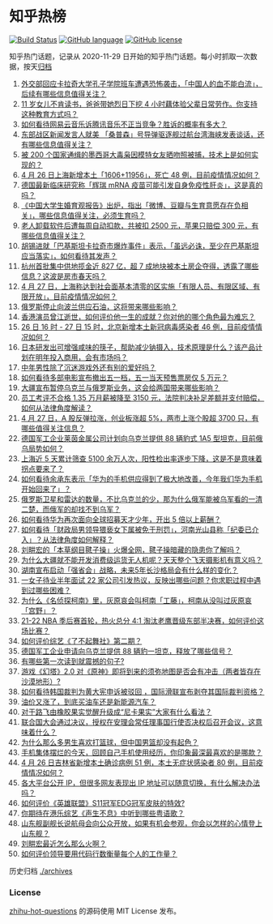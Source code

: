 # 知乎热榜
[![Build Status](https://github.com/ToWeLong/zhihu-hot-questions/workflows/CI/badge.svg)](https://github.com/ToWeLong/zhihu-hot-questions/actions)
[![GitHub language](https://img.shields.io/badge/language-golang-orange.svg)](https://golang.org/)
[![GitHub license](https://img.shields.io/github/license/ToWeLong/zhihu-hot-questions)](https://github.com/ToWeLong/zhihu-hot-questions/blob/main/LICENSE)

知乎热门话题，记录从 2020-11-29 日开始的知乎热门话题。每小时抓取一次数据，按天[归档](./archives)

<!-- BEGIN -->

1. [外交部回应卡拉奇大学孔子学院班车遭遇恐怖袭击，「中国人的血不能白流」，后续有哪些信息值得关注？](https://www.zhihu.com/question/530226951)
1. [11  岁女儿不肯读书，爸爸带她烈日下挖 4 小时藕体验父辈日常劳作。你支持这种教育方式吗？](https://www.zhihu.com/question/530117365)
1. [如何看待网易云音乐诉腾讯音乐不正当竞争？胜诉的概率有多大？](https://www.zhihu.com/question/530244336)
1. [东部战区新闻发言人就美 「桑普森」号导弹驱逐舰过航台湾海峡发表谈话，还有哪些信息值得关注？](https://www.zhihu.com/question/530237792)
1. [被 200 个国家通缉的墨西哥大毒枭因模特女友晒吻照被捕，技术上是如何实现的？](https://www.zhihu.com/question/528699909)
1. [4 月 26 日上海新增本土「1606+11956」，死亡 48 例，目前疫情情况如何？](https://www.zhihu.com/question/530228204)
1. [德国最新临床研究称「辉瑞 mRNA 疫苗可能引发自身免疫性肝炎」，这是真的吗？](https://www.zhihu.com/question/530229059)
1. [《中国大学生婚育观报告》出炉，指出「微博、豆瓣与生育意愿存在负相关」，哪些信息值得关注，必须生育吗？](https://www.zhihu.com/question/530053859)
1. [老人卸载软件后遭每周自动扣款，共被扣 2500 元，苹果只赔偿 300 元，有哪些信息值得关注？](https://www.zhihu.com/question/530061113)
1. [胡锡进就「巴基斯坦卡拉奇市爆炸事件」表示，「虽远必诛，至少在巴基斯坦应当落实」，如何看待其发声？](https://www.zhihu.com/question/530180640)
1. [杭州首批集中供地揽金近 827 亿，超 7 成地块被本土房企夺得，透露了哪些信息？这波是房市春天吗？](https://www.zhihu.com/question/530092259)
1. [4 月 27 日，上海称达到社会面基本清零的区实施「有限人员、有限区域、有限开放」，目前疫情情况如何？](https://www.zhihu.com/question/530245987)
1. [俄罗斯停止向波兰供应石油，这将带来哪些影响？](https://www.zhihu.com/question/530183286)
1. [香港演员曾江逝世，如何评价他一生的成就？你对他的哪个角色最为难忘？](https://www.zhihu.com/question/530294167)
1. [26 日 16 时 - 27 日 15 时，北京新增本土新冠病毒感染者 46 例，目前疫情情况如何？](https://www.zhihu.com/question/530301682)
1. [日本研发出可增强咸味的筷子，帮助减少钠摄入，技术原理是什么？该产品计划在明年投入商用，会有市场吗？](https://www.zhihu.com/question/528809671)
1. [中年男性除了沉迷游戏外还有别的爱好吗？](https://www.zhihu.com/question/459226864)
1. [如何看待多部电影宣布撤出五一档，五一当天预售票房仅 5 万元？](https://www.zhihu.com/question/530177506)
1. [大疆宣布暂停乌克兰与俄罗斯业务，这会给两国带来哪些影响？](https://www.zhihu.com/question/530250018)
1. [员工考评不合格 1.35 万月薪被降至 3150 元，法院判决补足差额并支付赔偿，如何从法律角度解读？](https://www.zhihu.com/question/530243461)
1. [4 月 27 日，A 股反弹拉涨，创业板涨超 5%，两市上涨个股超 3700 只，有哪些值得关注信息？](https://www.zhihu.com/question/530283149)
1. [德国军工企业莱茵金属公司计划向乌克兰提供 88 辆豹式 1A5 型坦克，目前俄乌局势如何？](https://www.zhihu.com/question/530115872)
1. [上海近 5 天累计筛查 5100 余万人次，阳性检出率逐步下降，这是不是意味着拐点要来了？](https://www.zhihu.com/question/530246413)
1. [如何看待余承东表示「华为的手机供应得到了极大地改善，今年我们华为手机开始回来了」？](https://www.zhihu.com/question/530257840)
1. [俄罗斯卫星和雷达的数量，不比乌克兰的少，那为什么俄军能被乌军看的一清二楚，而俄军的却找不到乌军？](https://www.zhihu.com/question/529797329)
1. [如何看待华为再次面向全球招募天才少年，开出 5 倍以上薪酬？](https://www.zhihu.com/question/530076187)
1. [如何看待「财政局男领导猥亵女下属被免于刑罚」，河南光山县称「纪委已介入」？从法律角度如何解释？](https://www.zhihu.com/question/529959329)
1. [刘畊宏的「本草纲目毽子操」火爆全网，毽子操暗藏的隐患你了解吗？](https://www.zhihu.com/question/529927856)
1. [为什么大疆就不能开发消费级运货无人机呢？天天整个飞天摄影机有意义吗？](https://www.zhihu.com/question/529728698)
1. [湖南宣布启动「强省会」战略，未来5年长沙格局会有什么样的变化？](https://www.zhihu.com/question/529887197)
1. [一女子待业半年面试 22 家公司引发热议，反映出哪些问题？你求职过程中遇到过哪些困难？](https://www.zhihu.com/question/530286608)
1. [为什么《名侦探柯南》里，灰原哀会叫柯南「工藤」，柯南从没叫过灰原哀「宫野」？](https://www.zhihu.com/question/528238881)
1. [21-22 NBA 季后赛首轮，热火总分 4:1 淘汰老鹰晋级东部半决赛，如何评价这场比赛？](https://www.zhihu.com/question/530226609)
1. [如何评价综艺《了不起舞社》第二期？](https://www.zhihu.com/question/529610308)
1. [德国军工企业申请向乌克兰提供 88 辆豹一坦克，释放了哪些信号？](https://www.zhihu.com/question/530054168)
1. [有哪些第一次读到就震撼的句子?](https://www.zhihu.com/question/328988589)
1. [游戏《幻塔》2.0 对《原神》即将到来的须弥地图是否会有冲击（两者皆存在沙漠地形）?](https://www.zhihu.com/question/529467453)
1. [如何看待韩国裁判为黄大宪申诉被驳回 ，国际滑联宣布剥夺其国际裁判资格？](https://www.zhihu.com/question/530281096)
1. [油价又涨了，到底买油车还是新能源汽车？](https://www.zhihu.com/question/522472424)
1. [对于路飞由橡胶果实觉醒升级成“尼卡果实”大家有什么看法？](https://www.zhihu.com/question/523886330)
1. [联合国大会通过决议，授权在安理会常任理事国行使否决权后召开会议，这意味着什么？](https://www.zhihu.com/question/530262251)
1. [为什么那么多男生喜欢打篮球，但中国男篮却没有起色？](https://www.zhihu.com/question/529045463)
1. [手机集体摆烂的今天，回顾自己手机使用经历，你印象最深最喜欢的是哪款？](https://www.zhihu.com/question/530007441)
1. [4 月 26 日吉林省新增本土确诊病例 51 例，本土无症状感染者 80 例，目前疫情情况如何？](https://www.zhihu.com/question/530234258)
1. [各大平台公开 IP，但很多网友表现出 IP 地址可以随意切换，有什么解决办法吗？](https://www.zhihu.com/question/529257412)
1. [如何评价《英雄联盟》S11冠军EDG冠军皮肤的特效?](https://www.zhihu.com/question/530190592)
1. [你期待在港乐综艺《声生不息》中听到哪些粤语歌？](https://www.zhihu.com/question/529728856)
1. [山东舰副舰长说航母会向公众开放，如果有机会参观，你会以怎样的心情登上山东舰？](https://www.zhihu.com/question/529970831)
1. [刘畊宏最近怎么那么火啊？](https://www.zhihu.com/question/529300110)
1. [如何评价领导要用代码行数衡量每个人的工作量？](https://www.zhihu.com/question/295181406)

<!-- END -->

历史归档 [./archives](./archives)


### License
[zhihu-hot-questions](https://github.com/towelong/zhihu-hot-questions) 的源码使用 MIT License 发布。